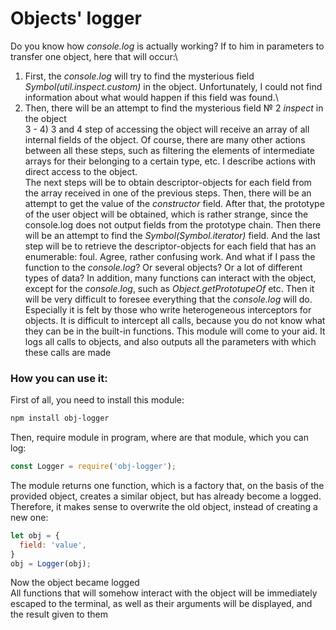 # Objects' logger

Do you know how *console.log* is actually working? If to him in parameters to transfer one object, here that will occur:\
1) First, the *console.log* will try to find the mysterious field *Symbol(util.inspect.custom)* in the object. Unfortunately, I could not find information about what would happen if this field was found.\
2) Then, there will be an attempt to find the mysterious field № 2 *inspect* in the object\
3 - 4) 3 and 4 step of accessing the object will receive an array of all internal fields of the object. Of course, there are many other actions between all these steps, such as filtering the elements of intermediate arrays for their belonging to a certain type, etc. I describe actions with direct access to the object.\
The next steps will be to obtain descriptor-objects for each field from the array received in one of the previous steps. Then, there will be an attempt to get the value of the *constructor* field. After that, the prototype of the user object will be obtained, which is rather strange, since the сonsole.log does not output fields from the prototype chain. Then there will be an attempt to find the *Symbol(Symbol.iterator)* field. And the last step will be to retrieve the descriptor-objects for each field that has an enumerable: foul. Agree, rather confusing work. And what if I pass the function to the *console.log*? Or several objects? Or a lot of different types of data? In addition, many functions can interact with the object, except for the *console.log*, such as *Object.getPrototupeOf* etc. Then it will be very difficult to foresee everything that the *console.log* will do. Especially it is felt by those who write heterogeneous interceptors for objects. It is difficult to intercept all calls, because you do not know what they can be in the built-in functions. This module will come to your aid. It logs all calls to objects, and also outputs all the parameters with which these calls are made

### How you can use it:

First of all, you need to install this module:
```bash
npm install obj-logger
```
Then, require module in program, where are that module, which you can log:
```js
const Logger = require('obj-logger');
```
The module returns one function, which is a factory that, on the basis of the provided object, creates a similar object, but has already become a logged.
Therefore, it makes sense to overwrite the old object, instead of creating a new one:
```js
let obj = {
  field: 'value',
}
obj = Logger(obj);
```
Now the object became logged\
All functions that will somehow interact with the object will be immediately escaped to the terminal, as well as their arguments will be displayed, and the result given to them
